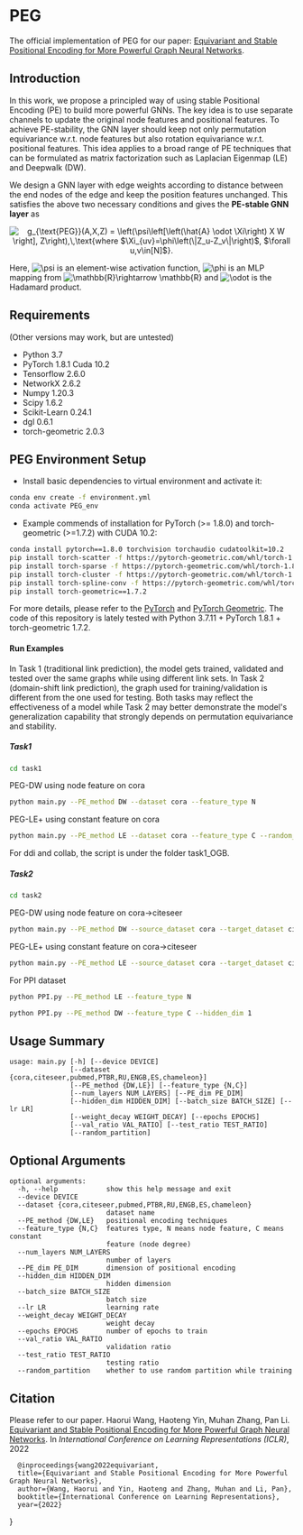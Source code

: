 # PEG
The official implementation of PEG for our paper: [Equivariant and Stable Positional Encoding for More Powerful Graph Neural Networks](https://openreview.net/pdf?id=e95i1IHcWj).

## Introduction
In this work, we propose a principled way of using stable Positional Encoding (PE) to build more powerful GNNs. The key idea is to use separate channels to update the original node features and positional features. To achieve PE-stability, the GNN layer should keep not only permutation equivariance w.r.t. node features but also rotation equivariance w.r.t. positional features. This idea applies to a broad range of PE techniques that can be formulated as matrix factorization such as Laplacian Eigenmap (LE) and Deepwalk (DW).

We design a GNN layer with edge weights according to distance between the end nodes of the edge and keep the position features unchanged. This satisfies the above two necessary conditions and gives the **PE-stable GNN layer** as

<p align="center">
  <img src="https://latex.codecogs.com/svg.image?g_{\text{PEG}}(A,X,Z)&space;=&space;\left(\psi\left[\left(\hat{A}&space;\odot&space;\Xi\right)&space;X&space;W&space;\right],&space;Z\right),\,\text{where&space;$\Xi_{uv}=\phi\left(\|Z_u-Z_v\|\right)$,&space;$\forall&space;u,v\in[N]$}." title="g_{\text{PEG}}(A,X,Z) = \left(\psi\left[\left(\hat{A} \odot \Xi\right) X W \right], Z\right),\,\text{where $\Xi_{uv}=\phi\left(\|Z_u-Z_v\|\right)$, $\forall u,v\in[N]$}." />
</p>

Here, <img src="https://latex.codecogs.com/svg.image?\psi" title="\psi" /> is an element-wise activation function, <img src="https://latex.codecogs.com/svg.image?\phi" title="\phi" /> is an MLP mapping from <img src="https://latex.codecogs.com/svg.image?\mathbb{R}\rightarrow&space;\mathbb{R}" title="\mathbb{R}\rightarrow \mathbb{R}" /> and <img src="https://latex.codecogs.com/svg.image?\odot" title="\odot" /> is the Hadamard product.

## Requirements ##
(Other versions may work, but are untested)
* Python 3.7
* PyTorch 1.8.1 Cuda 10.2
* Tensorflow 2.6.0
* NetworkX 2.6.2
* Numpy 1.20.3
* Scipy 1.6.2
* Scikit-Learn 0.24.1
* dgl 0.6.1
* torch-geometric 2.0.3

## PEG Environment Setup ##
- Install basic dependencies to virtual environment and activate it: 
```bash
conda env create -f environment.yml
conda activate PEG_env
```

- Example commends of installation for PyTorch (>= 1.8.0) and torch-geometric (>=1.7.2) with CUDA 10.2:
```bash
conda install pytorch==1.8.0 torchvision torchaudio cudatoolkit=10.2
pip install torch-scatter -f https://pytorch-geometric.com/whl/torch-1.8.0+cu102.html
pip install torch-sparse -f https://pytorch-geometric.com/whl/torch-1.8.0+cu102.html
pip install torch-cluster -f https://pytorch-geometric.com/whl/torch-1.8.0+cu102.html
pip install torch-spline-conv -f https://pytorch-geometric.com/whl/torch-1.8.0+cu102.html
pip install torch-geometric==1.7.2
```
For more details, please refer to the [PyTorch](https://pytorch.org/) and [PyTorch Geometric](https://pytorch-geometric.readthedocs.io/en/1.6.3/notes/installation.html). The code of this repository is lately tested with Python 3.7.11 + PyTorch 1.8.1 + torch-geometric 1.7.2.

#### Run Examples
In Task 1 (traditional link prediction), the model gets trained, validated and tested over the same graphs while using different link sets. In Task 2 (domain-shift link prediction), the graph used for training/validation is different from the one used for testing. Both tasks may reflect the effectiveness of a model while Task 2 may better demonstrate the model's generalization capability that strongly depends on permutation equivariance and stability.
##### Task1
```bash
cd task1
```
PEG-DW using node feature on cora
```bash
python main.py --PE_method DW --dataset cora --feature_type N
```
PEG-LE+ using constant feature on cora
```bash
python main.py --PE_method LE --dataset cora --feature_type C --random_partition --hidden_dim 1
```

For ddi and collab, the script is under the folder task1_OGB.

##### Task2
```bash
cd task2
```
PEG-DW using node feature on cora->citeseer
```bash
python main.py --PE_method DW --source_dataset cora --target_dataset citeseer --feature_type N
```
PEG-LE+ using constant feature on cora->citeseer
```bash
python main.py --PE_method LE --source_dataset cora --target_dataset citeseer --feature_type C --random_partition --hidden_dim 1
```
For PPI dataset
```bash
python PPI.py --PE_method LE --feature_type N
```
```bash
python PPI.py --PE_method DW --feature_type C --hidden_dim 1
```
## Usage Summary
```
usage: main.py [-h] [--device DEVICE]
               [--dataset {cora,citeseer,pubmed,PTBR,RU,ENGB,ES,chameleon}]
               [--PE_method {DW,LE}] [--feature_type {N,C}]
               [--num_layers NUM_LAYERS] [--PE_dim PE_DIM]
               [--hidden_dim HIDDEN_DIM] [--batch_size BATCH_SIZE] [--lr LR]
               [--weight_decay WEIGHT_DECAY] [--epochs EPOCHS]
               [--val_ratio VAL_RATIO] [--test_ratio TEST_RATIO]
               [--random_partition]

```

## Optional Arguments
```
optional arguments:
  -h, --help            show this help message and exit
  --device DEVICE
  --dataset {cora,citeseer,pubmed,PTBR,RU,ENGB,ES,chameleon}
                        dataset name
  --PE_method {DW,LE}   positional encoding techniques
  --feature_type {N,C}  features type, N means node feature, C means constant
                        feature (node degree)
  --num_layers NUM_LAYERS
                        number of layers
  --PE_dim PE_DIM       dimension of positional encoding
  --hidden_dim HIDDEN_DIM
                        hidden dimension
  --batch_size BATCH_SIZE
                        batch size
  --lr LR               learning rate
  --weight_decay WEIGHT_DECAY
                        weight decay
  --epochs EPOCHS       number of epochs to train
  --val_ratio VAL_RATIO
                        validation ratio
  --test_ratio TEST_RATIO
                        testing ratio
  --random_partition    whether to use random partition while training
```

## Citation
Please refer to our paper. Haorui Wang, Haoteng Yin, Muhan Zhang, Pan Li. [Equivariant and Stable Positional Encoding for More Powerful Graph Neural Networks](https://openreview.net/pdf?id=e95i1IHcWj). In *International Conference on Learning Representations (ICLR)*, 2022

```
  @inproceedings{wang2022equivariant,
  title={Equivariant and Stable Positional Encoding for More Powerful Graph Neural Networks},
  author={Wang, Haorui and Yin, Haoteng and Zhang, Muhan and Li, Pan},
  booktitle={International Conference on Learning Representations},
  year={2022}
```
}
